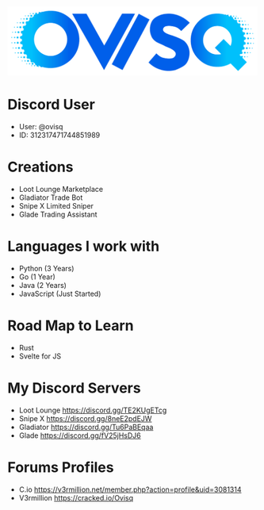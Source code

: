 ![Ovisq's Banner](https://github.com/ovisq/ovisq/blob/c105da15b019dd1bf49cecdcad4e3df94500deed/ovisq_logo_transparent.png)

# Discord User
- User: @ovisq
- ID: 312317471744851989

# Creations
- Loot Lounge Marketplace
- Gladiator Trade Bot
- Snipe X Limited Sniper
- Glade Trading Assistant

# Languages I work with
- Python (3 Years)
- Go (1 Year)
- Java (2 Years)
- JavaScript (Just Started)

# Road Map to Learn
- Rust
- Svelte for JS

# My Discord Servers
- Loot Lounge https://discord.gg/TE2KUgETcg
- Snipe X https://discord.gg/8neE2pdEJW
- Gladiator https://discord.gg/Tu6PaBEqaa
- Glade https://discord.gg/fV25jHsDJ6

# Forums Profiles
- C.io https://v3rmillion.net/member.php?action=profile&uid=3081314
- V3rmillion https://cracked.io/Ovisq
